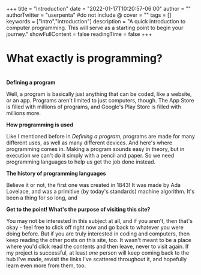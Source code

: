 +++
title = "Introduction"
date = "2022-01-17T10:20:57-06:00"
author = ""
authorTwitter = "userpenta" #do not include @
cover = ""
tags = []
keywords = ["intro","introduction"]
description = "A quick introduction to computer programming. This will serve as a starting point to begin your journey."
showFullContent = false
readingTime = false
+++

# What exactly is programming?
#
**Defining a program**

Well, a program is basically just anything that can be coded, like a website, or an app. Programs aren't limited to just computers, though. The App Store is filled with millions of programs, and Google's Play Store is filled with millions more.

**How programming is used**

Like I mentioned before in *Defining a program*, programs are made for many different uses, as well as many different devices. And here's where programming comes in. Making a program sounds easy in theory, but in execution we can't do it simply with a pencil and paper. So we need programming languages to help us get the job done instead.

**The history of programming languages**

Believe it or not, the first one was created in 1843! It was made by Ada Lovelace, and was a primitive (by today's standards) machine algorithm. It's been a thing for so long, and 


**Get to the point! What's the purpose of visiting this site?**

You may not be interested in this subject at all, and if you aren't, then that's okay - feel free to click off right now and go back to whatever you were doing before. But if you are truly interested in coding and computers, then keep reading the other posts on this site, too. It wasn't meant to be a place where you'd click read the contents and then leave, never to visit again. If my project is successful, at least *one* person will keep coming back to the hub I've made, revisit the links I've scattered throughout it, and hopefully learn even more from them, too.
